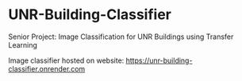 # UNR-Building-Classifier

Senior Project: Image Classification for UNR Buildings using Transfer Learning

Image classifier hosted on website:
https://unr-building-classifier.onrender.com
